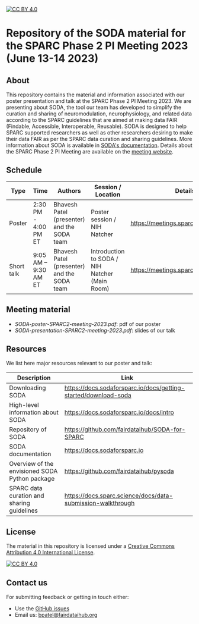 [![CC BY 4.0][cc-by-shield]][cc-by]

[cc-by]: http://creativecommons.org/licenses/by/4.0/
[cc-by-shield]: https://img.shields.io/badge/License-CC%20BY%204.0-lightgrey.svg
[cc-by-image]: https://i.creativecommons.org/l/by/4.0/88x31.png

# Repository of the SODA material for the SPARC Phase 2 PI Meeting 2023 (June 13-14 2023)

## About

This repository contains the material and information associated with our poster presentation and talk at the SPARC Phase 2 PI Meeting 2023. We are presenting about SODA, the tool our team has developed to simplify the curation and sharing of neuromodulation, neurophysiology, and related data according to the SPARC guidelines that are aimed at making data FAIR (Findable, Accessible, Interoperable, Reusable). SODA is designed to help SPARC supported researchers as well as other researchers desiring to make their data FAIR as per the SPARC data curation and sharing guidelines. More information about SODA is available in [SODA's documentation](https://docs.sodaforsparc.io/docs/intro). Details about the SPARC Phase 2 PI Meeting are available on the [meeting website](https://meetings.sparc.science/). 

## Schedule

| Type            | Time             | Authors                          | Session / Location                                              | Details |
| --------------- | -----------------|--------------------------------- |------------------------------------------------------ |------------------- |
| Poster          | 2:30 PM - 4:00 PM ET  |Bhavesh Patel (presenter) and the SODA team | Poster session / NIH Natcher | https://meetings.sparc.science/agenda |
| Short talk      | 9:05 AM – 9:30 AM ET |Bhavesh Patel (presenter) and the SODA team | Introduction to SODA / NIH Natcher (Main Room) | https://meetings.sparc.science/agenda |


## Meeting material

- *SODA-poster-SPARC2-meeting-2023.pdf*: pdf of our poster
- *SODA-presentation-SPARC2-meeting-2023.pdf*: slides of our talk

## Resources

We list here major resources relevant to our poster and talk:

| Description                                         | Link                                                              |
| --------------------------------------------------  | ----------------------------------------------------------------- |
| Downloading SODA                             | https://docs.sodaforsparc.io/docs/getting-started/download-soda |
| High-level information about SODA                             | https://docs.sodaforsparc.io/docs/intro  |
| Repository of SODA             | https://github.com/fairdataihub/SODA-for-SPARC|
| SODA documentation  | https://docs.sodaforsparc.io |
| Overview of the envisioned SODA Python package  | https://github.com/fairdataihub/pysoda |
| SPARC data curation and sharing guidelines  | https://docs.sparc.science/docs/data-submission-walkthrough |

## License
The material in this repository is licensed under a
[Creative Commons Attribution 4.0 International License][cc-by].

[![CC BY 4.0][cc-by-image]][cc-by]

## Contact us
For submitting feedback or getting in touch either:
- Use the [GitHub issues](https://github.com/fairdataihub/SODA-SPARC-Phase2-PI-Meeting/issues) 
- Email us: bpatel@fairdataihub.org




